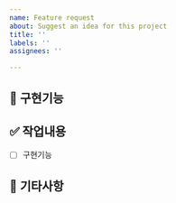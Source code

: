 ```yaml
---
name: Feature request
about: Suggest an idea for this project
title: ''
labels: ''
assignees: ''

---
```


## 📃 구현기능


## ✅ 작업내용
- [ ] 구현기능

## 📌 기타사항
